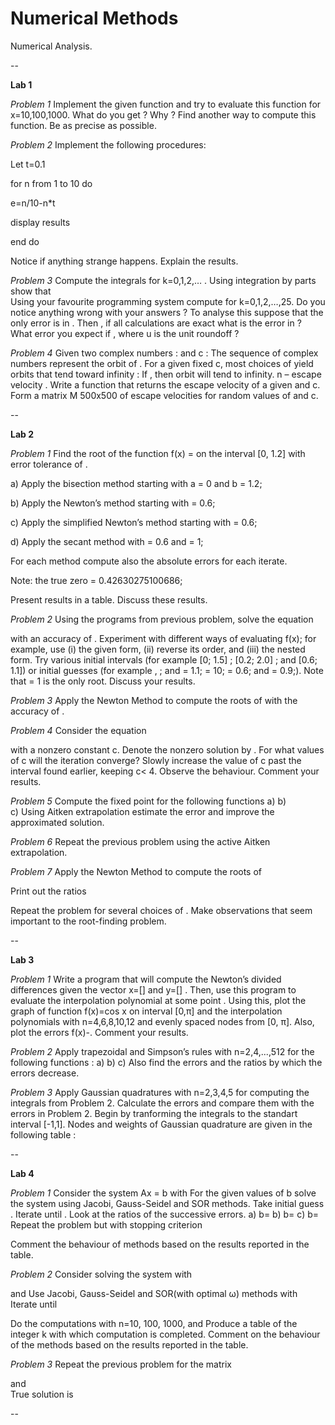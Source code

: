 Numerical Methods
==========

Numerical Analysis.

--

**Lab 1**

*Problem 1* Implement the given function and try to evaluate this function for x=10,100,1000. What do you get ? Why ? Find another way to compute this function. Be as precise as possible.

*Problem 2* Implement the following procedures:

Let t=0.1

for n from 1 to 10 do

e=n/10-n*t

display results

end do

Notice if anything strange happens. Explain the results.

*Problem 3* Compute the integrals   for k=0,1,2,… . Using integration by parts show that 	
Using your favourite programming system compute for k=0,1,2,…,25. Do you notice anything wrong with your answers ? To analyse this suppose that the only error is in  . Then , if all calculations are exact what is the error in  ? What error you expect if , where u is the unit roundoff ?

*Problem 4* Given two complex numbers :  and c : The sequence of complex numbers   represent the orbit of .
For a given fixed c, most choices of  yield orbits that tend toward infinity : If   , then orbit will tend to infinity. n – escape velocity .
Write a function that returns the escape velocity of a given  and c.
Form a matrix M 500x500 of escape velocities for random values of  and c.

--

**Lab 2**

*Problem 1* Find the root of the function f(x) =  on the interval
[0, 1.2] with error tolerance of .

a) Apply the bisection method starting with a = 0 and b = 1.2;

b) Apply the Newton’s method starting with  = 0.6;

c) Apply the simplified Newton’s method starting with  = 0.6;

d) Apply the secant method with  = 0.6 and = 1;

For each method compute also the absolute errors    for each iterate.

Note: the true zero  = 0.42630275100686; 

Present results in a table. Discuss these results.

*Problem 2* 
Using the programs from previous problem, solve the equation

with an accuracy of .  Experiment with different ways of evaluating f(x); for
example, use (i) the given form, (ii) reverse its order, and (iii) the nested form.
Try various initial intervals (for example [0; 1.5] ; [0.2; 2.0] ; and [0.6; 1.1]) or
initial guesses (for example ,  ; and  = 1.1;  = 10;  = 0.6;
and  = 0.9;). Note that  = 1 is the only root. Discuss your results.

*Problem 3* Apply the Newton Method to compute the roots of  with the accuracy of  .

*Problem 4* Consider the equation

with a nonzero constant c. Denote the nonzero solution by . For what values of c will the iteration   converge? Slowly increase the value of c past the interval found earlier, keeping c< 4. Observe the behaviour. Comment your results.

*Problem 5* Compute the fixed point for the following functions
a)
b)    
c)
Using Aitken extrapolation estimate the error and improve the approximated solution.

*Problem 6* Repeat the previous problem using the active Aitken extrapolation.

*Problem 7* Apply the Newton Method to compute the roots of

Print out the ratios


Repeat the problem for several choices of . Make observations that seem important to the root-finding problem.

--

**Lab 3**

*Problem 1* Write a program that will compute the Newton’s divided differences given the vector x=[] and y=[] . Then, use this program to evaluate the interpolation polynomial at some point . Using this, plot the graph of function f(x)=cos x on interval [0,π] and the interpolation polynomials  with n=4,6,8,10,12 and evenly spaced nodes from [0, π]. Also, plot the errors f(x)-. Comment your results.

*Problem 2* Apply trapezoidal and Simpson’s rules with n=2,4,...,512 for the following functions : 
a)
b)
c)
Also find the errors and the ratios by which the errors decrease.

*Problem 3* Apply Gaussian quadratures with n=2,3,4,5 for computing the integrals from Problem 2. Calculate the errors and compare them with the errors in Problem 2. Begin by tranforming the integrals to the standart interval [-1,1]. Nodes and weights of Gaussian quadrature are given in the following table :

--

**Lab 4**

*Problem 1* Consider the system Ax = b with 
For the given values of b solve the system using Jacobi, Gauss-Seidel and SOR methods. Take initial guess . Iterate until 
  . Look at the ratios of the successive errors. 
a) b= 
b) b= 
c) b= 
Repeat the problem but with stopping criterion 

Comment the behaviour of methods based on the results reported in the table.

*Problem 2* Consider solving the system  with 

and Use Jacobi, Gauss-Seidel and SOR(with optimal ω) methods with Iterate until 

Do the computations with n=10, 100, 1000, and Produce a table of the integer k with which computation is completed. Comment on the behaviour of the methods based on the results reported in the table.

*Problem 3* Repeat the previous problem for the matrix 

and  
True solution is 

--


